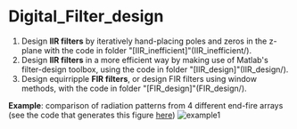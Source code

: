 # Digital_Filter_design
1. Design **IIR filters** by iteratively hand-placing poles and zeros in the z-plane with the code in folder "[IIR_inefficient]"(IIR_inefficient/).
2. Design **IIR filters** in a more efficient way by making use of Matlab's filter-design toolbox, using the code in folder "[IIR_design]"(IIR_design/).
3. Design equirripple **FIR filters**, or design FIR filters using window methods, with the code in folder "[FIR_design]"(FIR_design/).

**Example**: comparison of radiation patterns from 4 different end-fire arrays (see the code that generates this figure [here](broadside_endfire/null_spacing_Comparison.m))
![example1](figs/Radiation_pattern.jpg)
